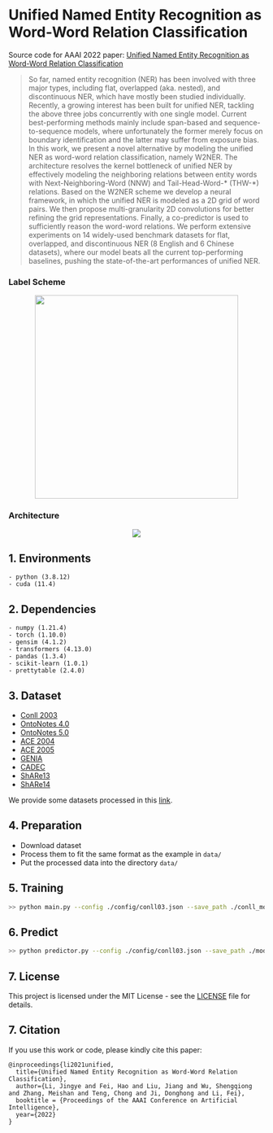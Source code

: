  # Unified Named Entity Recognition as Word-Word Relation Classification

Source code for AAAI 2022 paper: [Unified Named Entity Recognition as Word-Word Relation Classification](https://arxiv.org/pdf/2112.10070.pdf)

> So far, named entity recognition (NER) has been involved with three major types, including flat, overlapped (aka. nested), and discontinuous NER, which have mostly been studied individually. Recently, a growing interest has been built for unified NER, tackling the above three jobs concurrently with one single model. Current best-performing methods mainly include span-based and sequence-to-sequence models, where unfortunately the former merely focus on boundary identification and the latter may suffer from exposure bias. In this work, we present a novel alternative by modeling the unified NER as word-word relation classification, namely W2NER. The architecture resolves the kernel bottleneck of unified NER by effectively modeling the neighboring relations between entity words with Next-Neighboring-Word (NNW) and Tail-Head-Word-* (THW-*) relations. Based on the W2NER scheme we develop a neural framework, in which the unified NER is modeled as a 2D grid of word pairs. We then propose multi-granularity 2D convolutions for better refining the grid representations. Finally, a co-predictor is used to sufficiently reason the word-word relations. We perform extensive experiments on 14 widely-used benchmark datasets for flat, overlapped, and discontinuous NER (8 English and 6 Chinese datasets), where our model beats all the current top-performing baselines, pushing the state-of-the-art performances of unified NER.

### Label Scheme
<p align="center">
  <img src="./figures/scheme.PNG" width="400"/>
</p>

### Architecture
<p align="center">
  <img src="./figures/architecture.PNG" />
</p>

## 1. Environments

```
- python (3.8.12)
- cuda (11.4)
```

## 2. Dependencies

```
- numpy (1.21.4)
- torch (1.10.0)
- gensim (4.1.2)
- transformers (4.13.0)
- pandas (1.3.4)
- scikit-learn (1.0.1)
- prettytable (2.4.0)
```

## 3. Dataset

- [Conll 2003](https://www.clips.uantwerpen.be/conll2003/ner/)
- [OntoNotes 4.0](https://catalog.ldc.upenn.edu/LDC2011T03)
- [OntoNotes 5.0](https://catalog.ldc.upenn.edu/LDC2013T19)
- [ACE 2004](https://catalog.ldc.upenn.edu/LDC2005T09)
- [ACE 2005](https://catalog.ldc.upenn.edu/LDC2006T06)
- [GENIA](http://www.geniaproject.org/genia-corpus)
- [CADEC](https://pubmed.ncbi.nlm.nih.gov/25817970/)
- [ShARe13](https://clefehealth.imag.fr/?page_id=441)
- [ShARe14](https://sites.google.com/site/clefehealth2014/)

We provide some datasets processed in this [link](https://drive.google.com/drive/folders/1NdvUeIUUL3mlS8QwwnqM628gCK7_0yPv?usp=sharing).

## 4. Preparation

- Download dataset
- Process them to fit the same format as the example in `data/`
- Put the processed data into the directory `data/`

## 5. Training

```bash
>> python main.py --config ./config/conll03.json --save_path ./conll_model.pt --log_path ./conll03.log
```

## 6. Predict

```bash
>> python predictor.py --config ./config/conll03.json --save_path ./model.pt --predict_path ./test.txt --log_path ./predict.log
```

## 7. License

This project is licensed under the MIT License - see the [LICENSE](LICENSE) file for details.

## 7. Citation

If you use this work or code, please kindly cite this paper:

```
@inproceedings{li2021unified,
  title={Unified Named Entity Recognition as Word-Word Relation Classification},
  author={Li, Jingye and Fei, Hao and Liu, Jiang and Wu, Shengqiong and Zhang, Meishan and Teng, Chong and Ji, Donghong and Li, Fei},
  booktitle = {Proceedings of the AAAI Conference on Artificial Intelligence},
  year={2022}
}
```




